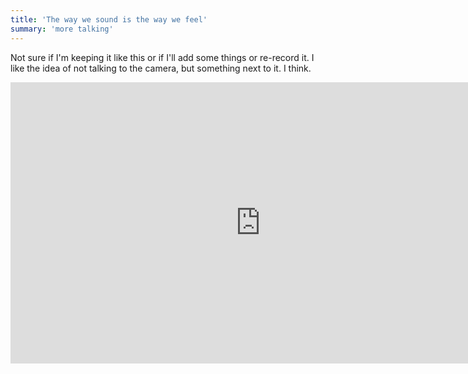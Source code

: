 ```yaml
---
title: 'The way we sound is the way we feel'
summary: 'more talking'
---
```


Not sure if I'm keeping it like this or if I'll add some things or re-record it. I like the idea of not talking to the camera, but something next to it. I think. 

<iframe width="800" height="450" src="https://www.youtube.com/embed/OpDYYY9t62o?controls=0" frameborder="0" allow="accelerometer; autoplay; encrypted-media; gyroscope; picture-in-picture" allowfullscreen></iframe>